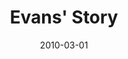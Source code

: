 ---
layout: media
category: media
title: "Evans' Story"
date: 2010-03-01
description: "Evans shares his story of freedom."
tag: 
 - fear
yt-embed-url: "//www.youtube.com/embed/tTdAwgZDhqw"
video: "http://s3.amazonaws.com/crossroads-media/other-media/video/EvansInterview.mp4"
video-poster: "http://s3.amazonaws.com/crossroads-media/images/EvansInterview-still.jpg"
---